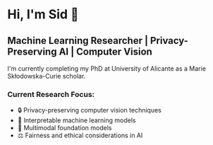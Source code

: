 # Hi, I'm Sid 👋

## Machine Learning Researcher | Privacy-Preserving AI | Computer Vision

I'm currently completing my PhD at University of Alicante as a Marie Skłodowska-Curie scholar.

### Current Research Focus:
- 🔒 Privacy-preserving computer vision techniques
- 🧠 Interpretable machine learning models
- 🤖 Multimodal foundation models
- ⚖️ Fairness and ethical considerations in AI


<!-- 
![My GitHub stats](https://github-readme-stats.vercel.app/api?username=mallochio)
![Top Langs](https://github-readme-stats.vercel.app/api/top-langs/?username=mallochio&layout=compact)
-->

<!--
**mallochio/mallochio** is a ✨ _special_ ✨ repository because its `README.md` (this file) appears on your GitHub profile.

Here are some ideas to get you started:

- 🔭 I’m currently working on ...
- 🌱 I’m currently learning ...
- 👯 I’m looking to collaborate on ...
- 🤔 I’m looking for help with ...
- 💬 Ask me about ...
- 📫 How to reach me: ...
- 😄 Pronouns: ...
- ⚡ Fun fact: ...
-->

